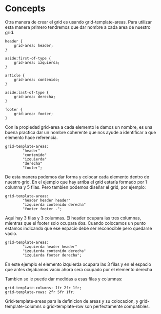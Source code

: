 # Concepts

Otra manera de crear el grid es usando grid-template-areas. Para utilizar esta manera primero tendremos que dar nombre a cada area de nuestro grid. 

```
header {
    grid-area: header;
}

aside:first-of-type {
    grid-area: izquierda;
}

article {
    grid-area: contenido;
}

aside:last-of-type {
    grid-area: derecha;
}

footer {
    grid-area: footer;
}
```

Con la propiedad grid-area a cada elemento le damos un nombre, es una buena practica dar un nombre coherente que nos ayude a identificar a que elemento hace referencia.

```
grid-template-areas:
        "header"
        "contenido"
        "izquierda"
        "derecha"
        "footer";
```

De esta manera podemos dar forma y colocar cada elemento dentro de nuestro grid. En el ejemplo que hay arriba el grid estaría formado por 1 columna y 5 filas. Pero tambien podemos diseñar el grid, por ejemplo:

```
grid-template-areas:
        "header header header"
        "izquierda contenido derecha"
        "footer footer .";
```
Aqui hay 3 filas y 3 columnas. El header ocupara las tres columnas, mientras que el footer solo ocupara dos. Cuando colocamos un punto estamos indicando que ese espacio debe ser reconocible pero quedarse vacio.

```
grid-template-areas:
        "izquierda header header"
        "izquierda contenido derecha"
        "izquierda footer derecha";
```

En este ejemplo el elemento izquierda ocupara las 3 filas y en el espacio que antes dejabamos vacio ahora sera ocupado por el elemento derecha

Tambien se le puede dar medidas a esas filas y columnas:

```
grid-template-columns: 1fr 2fr 1fr;
grid-template-rows: 2fr 5fr 1fr;
```

Grid-template-areas para la definicion de areas y su colocacion, y grid-template-columns o grid-template-row son perfectamente compatibles.
